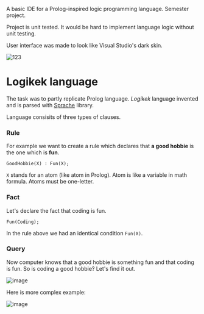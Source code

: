 A basic IDE for a Prolog-inspired logic programming language. Semester project.

Project is unit tested. It would be hard to implement language logic without unit testing.

User interface was made to look like Visual Studio's dark skin.

![123](https://user-images.githubusercontent.com/13202642/29819324-e75a805e-8cc8-11e7-9fa5-7bc7927dc826.gif)

# Logikek language

The task was to partly replicate Prolog language. *Logikek* language invented and is parsed with [Sprache](https://github.com/sprache/Sprache) library. 

Language consisits of three types of clauses.

### Rule

For example we want to create a rule which declares that **a good hobbie** is the one which is **fun**.

```
GoodHobbie(X) : Fun(X);
```

`X` stands for an atom (like atom in Prolog). Atom is like a variable in math formula. Atoms must be one-letter.

### Fact

Let's declare the fact that coding is fun.

```
Fun(Coding);
```

In the rule above we had an identical condition `Fun(X)`.

### Query

Now computer knows that a good hobbie is something fun and that coding is fun. So is coding a good hobbie? Let's find it out.

![image](https://user-images.githubusercontent.com/13202642/29818746-68eb824c-8cc6-11e7-933e-edd1d2bc5bce.png)

Here is more complex example:

![image](https://user-images.githubusercontent.com/13202642/29819112-e4d87846-8cc7-11e7-95b6-9156892825d7.png)
